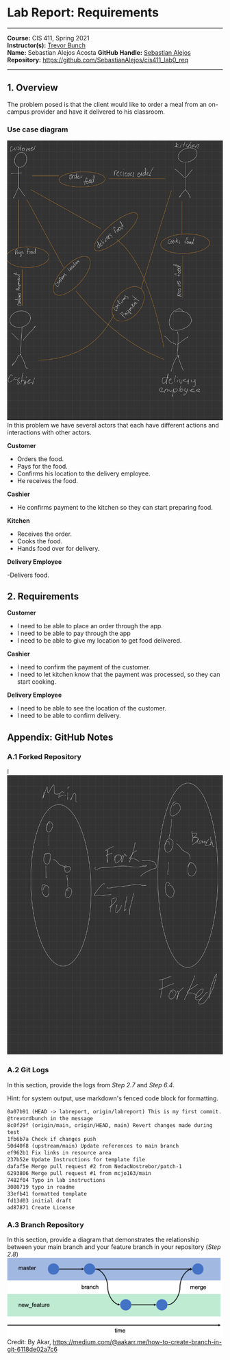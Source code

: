 # Lab Report: Requirements

___
**Course:** CIS 411, Spring 2021  
**Instructor(s):** [Trevor Bunch](https://github.com/trevordbunch)  
**Name:** Sebastian Alejos Acosta
**GitHub Handle:** [Sebastian Alejos](https://github.com/SebastianAlejos)  
**Repository:** <https://github.com/SebastianAlejos/cis411_lab0_req>
___

## 1. Overview

The problem posed is that the client would like to order a meal from an on-campus provider and have it delivered to his classroom.

### Use case diagram

![Use Case Diagram](/assets/use-case.jpg)
In this problem we have several actors that each have different actions and interactions with other actors.

**Customer**

- Orders the food.
- Pays for the food.
- Confirms his location to the delivery employee.
- He receives the food.

**Cashier**

- He confirms payment to the kitchen so they can start preparing food.

**Kitchen**

- Receives the order.
- Cooks the food.
- Hands food over for delivery.

**Delivery Employee**

-Delivers food.

## 2. Requirements

**Customer**

- I need to be able to place an order through the app.
- I need to be able to pay through the app
- I need to be able to give my location to get food delivered.

**Cashier**

- I need to confirm the payment of the customer.
- I need to let kitchen know that the payment was processed, so they can start cooking.

**Delivery Employee**

- I need to be able to see the location of the customer.
- I need to be able to confirm delivery. 

## Appendix: GitHub Notes

### A.1 Forked Repository

I
![Fork Diagram](/assets/fork.jpg)

### A.2 Git Logs

In this section, provide the logs from *Step 2.7* and *Step 6.4*.

Hint: for system output, use markdown's fenced code block for formatting.

```{
0a07b91 (HEAD -> labreport, origin/labreport) This is my first commit.  @trevordbunch in the message
8c0f29f (origin/main, origin/HEAD, main) Revert changes made during test
1fb6b7a Check if changes push
50d40f8 (upstream/main) Update references to main branch
ef962b1 Fix links in resource area
237b52e Update Instructions for template file
dafaf5e Merge pull request #2 from NedacNostrebor/patch-1
6293806 Merge pull request #1 from mcjo163/main
7482f04 Typo in lab instructions
3080719 typo in readme
33efb41 formatted template
fd13d03 initial draft
ad87871 Create License
```

### A.3 Branch Repository

In this section, provide a diagram that demonstrates the relationship between your main branch and your feature branch in your repository (*Step 2.8*)
![Branch Diagram](/assets/branch.png)  
Credit: By Akar, <https://medium.com/@aakarr.me/how-to-create-branch-in-git-6118de02a7c6>
